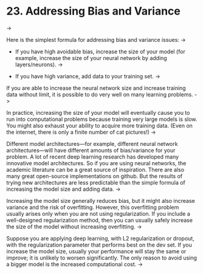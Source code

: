 # 23. Addressing Bias and Variance
-> 

Here is the simplest formula for addressing bias and variance issues:
->

* If you have high avoidable bias, increase the size of your model (for example, increase the size of your neural network by adding layers/neurons).
->

* If you have high variance, add data to your training set.
-> 

If you are able to increase the neural network size and increase training data without limit, it is possible to do very well on many learning problems.
->

In practice, increasing the size of your model will eventually cause you to run into computational problems because training very large models is slow. You might also exhaust your ability to acquire more training data. (Even on the internet, there is only a finite number of cat pictures!)
->

Different model architectures—for example, different neural network architectures—will have different amounts of bias/variance for your problem. A lot of recent deep learning research has developed many innovative model architectures. So if you are using neural networks, the academic literature can be a great source of inspiration. There are also many great open-source implementations on github. But the results of trying new architectures are less predictable than the simple formula of increasing the model size and adding data.
->

Increasing the model size generally reduces bias, but it might also increase variance and the risk of overfitting. However, this overfitting problem usually arises only when you are not using regularization. If you include a well-designed regularization method, then you can usually safely increase the size of the model without increasing overfitting.
->

Suppose you are applying deep learning, with L2 regularization or dropout, with the regularization parameter that performs best on the dev set. If you increase the model size, usually your performance will stay the same or improve; it is unlikely to worsen significantly. The only reason to avoid using a bigger model is the increased computational cost.
->

